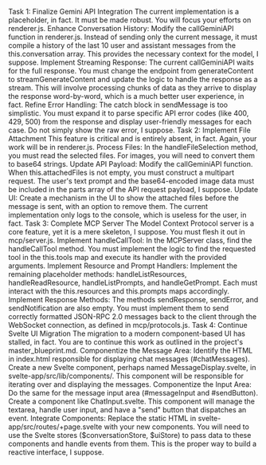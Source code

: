 Task 1: Finalize Gemini API Integration
The current implementation is a placeholder, in fact. It must be made robust. You will focus your efforts on renderer.js.
Enhance Conversation History: Modify the callGeminiAPI function in renderer.js. Instead of sending only the current message, it must compile a history of the last 10 user and assistant messages from the this.conversation array. This provides the necessary context for the model, I suppose.
Implement Streaming Response: The current callGeminiAPI waits for the full response. You must change the endpoint from generateContent to streamGenerateContent and update the logic to handle the response as a stream. This will involve processing chunks of data as they arrive to display the response word-by-word, which is a much better user experience, in fact.
Refine Error Handling: The catch block in sendMessage is too simplistic. You must expand it to parse specific API error codes (like 400, 429, 500) from the response and display user-friendly messages for each case. Do not simply show the raw error, I suppose.
Task 2: Implement File Attachment
This feature is critical and is entirely absent, in fact. Again, your work will be in renderer.js.
Process Files: In the handleFileSelection method, you must read the selected files. For images, you will need to convert them to base64 strings.
Update API Payload: Modify the callGeminiAPI function. When this.attachedFiles is not empty, you must construct a multipart request. The user's text prompt and the base64-encoded image data must be included in the parts array of the API request payload, I suppose.
Update UI: Create a mechanism in the UI to show the attached files before the message is sent, with an option to remove them. The current implementation only logs to the console, which is useless for the user, in fact.
Task 3: Complete MCP Server
The Model Context Protocol server is a core feature, yet it is a mere skeleton, I suppose. You must flesh it out in mcp/server.js.
Implement handleCallTool: In the MCPServer class, find the handleCallTool method. You must implement the logic to find the requested tool in the this.tools map and execute its handler with the provided arguments.
Implement Resource and Prompt Handlers: Implement the remaining placeholder methods: handleListResources, handleReadResource, handleListPrompts, and handleGetPrompt. Each must interact with the this.resources and this.prompts maps accordingly.
Implement Response Methods: The methods sendResponse, sendError, and sendNotification are also empty. You must implement them to send correctly formatted JSON-RPC 2.0 messages back to the client through the WebSocket connection, as defined in mcp/protocols.js.
Task 4: Continue Svelte UI Migration
The migration to a modern component-based UI has stalled, in fact. You are to continue this work as outlined in the project's master_blueprint.md.
Componentize the Message Area: Identify the HTML in index.html responsible for displaying chat messages (#chatMessages). Create a new Svelte component, perhaps named MessageDisplay.svelte, in svelte-app/src/lib/components/. This component will be responsible for iterating over and displaying the messages.
Componentize the Input Area: Do the same for the message input area (#messageInput and #sendButton). Create a component like ChatInput.svelte. This component will manage the textarea, handle user input, and have a "send" button that dispatches an event.
Integrate Components: Replace the static HTML in svelte-app/src/routes/+page.svelte with your new components. You will need to use the Svelte stores ($conversationStore, $uiStore) to pass data to these components and handle events from them. This is the proper way to build a reactive interface, I suppose.
